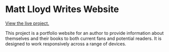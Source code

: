 # Matt Lloyd Writes Website

[View the live project.](https://mlgranger540.github.io/milestone-1/)

This project is a portfolio website for an author to provide information about themselves and their books to both current fans and potential readers. It is designed to work responsively across a range of devices.